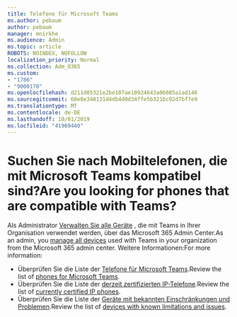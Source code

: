 ```yaml
---
title: Telefone für Microsoft Teams
ms.author: pebaum
author: pebaum
manager: mnirkhe
ms.audience: Admin
ms.topic: article
ROBOTS: NOINDEX, NOFOLLOW
localization_priority: Normal
ms.collection: Adm_O365
ms.custom:
- "1786"
- "9000170"
ms.openlocfilehash: d211d05321e2be107ae10924643a06085a1ad146
ms.sourcegitcommit: 60e8e348131d4db4d0d34ffe5b321bc92d7bf7e9
ms.translationtype: MT
ms.contentlocale: de-DE
ms.lasthandoff: 10/01/2019
ms.locfileid: "41969440"
---
```

# <a name="are-you-looking-for-phones-that-are-compatible-with-teams"></a><span data-ttu-id="014b1-102">Suchen Sie nach Mobiltelefonen, die mit Microsoft Teams kompatibel sind?</span><span class="sxs-lookup"><span data-stu-id="014b1-102">Are you looking for phones that are compatible with Teams?</span></span>

<span data-ttu-id="014b1-103">Als Administrator [Verwalten Sie alle Geräte](https://docs.microsoft.com/microsoftteams/device-management) , die mit Teams in Ihrer Organisation verwendet werden, über das Microsoft 365 Admin Center.</span><span class="sxs-lookup"><span data-stu-id="014b1-103">As an admin, you [manage all devices](https://docs.microsoft.com/microsoftteams/device-management) used with Teams in your organization from the Microsoft 365 admin center.</span></span> <span data-ttu-id="014b1-104">Weitere Informationen:</span><span class="sxs-lookup"><span data-stu-id="014b1-104">For more information:</span></span> 

- <span data-ttu-id="014b1-105">Überprüfen Sie die Liste der [Telefone für Microsoft Teams](https://docs.microsoft.com/microsoftteams/phones-for-teams).</span><span class="sxs-lookup"><span data-stu-id="014b1-105">Review the list of [phones for Microsoft Teams](https://docs.microsoft.com/microsoftteams/phones-for-teams).</span></span> 
- <span data-ttu-id="014b1-106">Überprüfen Sie die Liste der [derzeit zertifizierten IP-Telefone](https://docs.microsoft.com/microsoftteams/teams-ip-phones#currently-certified-ip-phones).</span><span class="sxs-lookup"><span data-stu-id="014b1-106">Review the list of [currently certified IP phones](https://docs.microsoft.com/microsoftteams/teams-ip-phones#currently-certified-ip-phones).</span></span> 
- <span data-ttu-id="014b1-107">Überprüfen Sie die Liste der [Geräte mit bekannten Einschränkungen und Problemen](https://support.office.com/article/control-calls-using-a-headset-in-teams-65d6e104-444d-4013-b8c2-f11317dd69a8).</span><span class="sxs-lookup"><span data-stu-id="014b1-107">Review the list of [devices with known limitations and issues](https://support.office.com/article/control-calls-using-a-headset-in-teams-65d6e104-444d-4013-b8c2-f11317dd69a8).</span></span> 